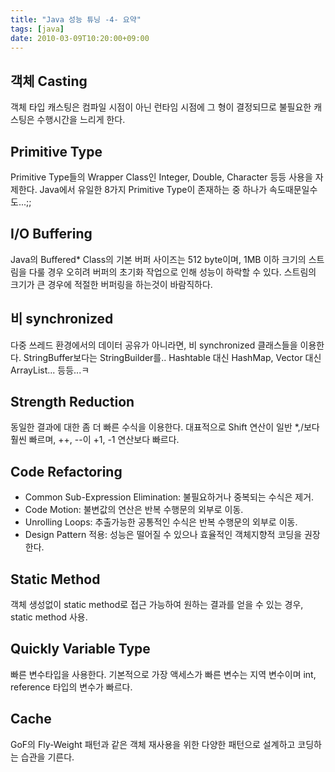 ```yaml
---
title: "Java 성능 튜닝 -4- 요약"
tags: [java]
date: 2010-03-09T10:20:00+09:00
---
```


## 객체 Casting
객체 타입 캐스팅은 컴파일 시점이 아닌 런타임 시점에 그 형이 결정되므로 불필요한 캐스팅은 수행시간을 느리게 한다. 

## Primitive Type
Primitive Type들의 Wrapper Class인 Integer, Double, Character 등등 사용을 자제한다. Java에서 유일한 8가지 Primitive Type이 존재하는 중 하나가 속도때문일수도...;;

## I/O Buffering
Java의 Buffered* Class의 기본 버퍼 사이즈는 512 byte이며, 1MB 이하 크기의 스트림을 다룰 경우 오히려 버퍼의 초기화 작업으로 인해 성능이 하락할 수 있다. 스트림의 크기가 큰 경우에 적절한 버퍼링을 하는것이 바람직하다.

## 비 synchronized
다중 쓰레드 환경에서의 데이터 공유가 아니라면, 비 synchronized 클래스들을 이용한다. StringBuffer보다는 StringBuilder를.. Hashtable 대신 HashMap, Vector 대신 ArrayList... 등등...ㅋ

## Strength Reduction
동일한 결과에 대한 좀 더 빠른 수식을 이용한다. 대표적으로 Shift 연산이 일반 *,/보다 훨씬 빠르며, ++, --이 +1, -1 연산보다 빠르다.

## Code Refactoring
- Common Sub-Expression Elimination: 불필요하거나 중복되는 수식은 제거. 
- Code Motion: 불변값의 연산은 반복 수행문의 외부로 이동.
- Unrolling Loops: 추출가능한 공통적인 수식은 반복 수행문의 외부로 이동.
- Design Pattern 적용: 성능은 떨어질 수 있으나 효율적인 객체지향적 코딩을 권장한다.

## Static Method
객체 생성없이 static method로 접근 가능하여 원하는 결과를 얻을 수 있는 경우, static method 사용.

## Quickly Variable Type
빠른 변수타입을 사용한다. 기본적으로 가장 액세스가 빠른 변수는 지역 변수이며 int, reference 타입의 변수가 빠르다.

## Cache
GoF의 Fly-Weight 패턴과 같은 객체 재사용을 위한 다양한 패턴으로 설계하고 코딩하는 습관을 기른다.